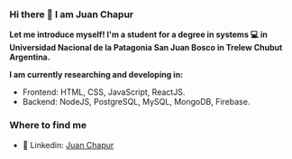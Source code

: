 ### Hi there 👋 I am Juan Chapur

__Let me introduce myself! I'm a student for a degree in systems 💻 in Universidad Nacional de la Patagonia San Juan Bosco in Trelew Chubut Argentina.__

__I am currently researching and developing in:__

- Frontend: HTML, CSS, JavaScript, ReactJS.
- Backend: NodeJS, PostgreSQL, MySQL, MongoDB, Firebase.

### Where to find me

- 👔 Linkedin: [Juan Chapur](https://www.linkedin.com/in/juanchapur/)
